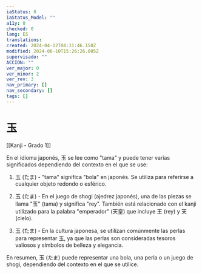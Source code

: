 ```yaml
---
iaStatus: 0
iaStatus_Model: ""
a11y: 0
checked: 0
lang: ES
translations: 
created: 2024-04-12T04:11:46.150Z
modified: 2024-06-10T15:26:26.005Z
supervisado: ""
ACCION: ""
ver_major: 0
ver_minor: 2
ver_rev: 3
nav_primary: []
nav_secondary: []
tags: []
---
```

# 玉

[[Kanji - Grado 1]]

En el idioma japonés, 玉 se lee como "tama" y puede tener varias significados dependiendo del contexto en el que se use:

1. 玉 (たま) - "tama" significa "bola" en japonés. Se utiliza para referirse a cualquier objeto redondo o esférico.

2. 玉 (たま) - En el juego de shogi (ajedrez japonés), una de las piezas se llama "玉" (tama) y significa "rey". También está relacionado con el kanji utilizado para la palabra "emperador" (天皇) que incluye 王 (rey) y 天 (cielo).

3. 玉 (たま) - En la cultura japonesa, se utilizan comúnmente las perlas para representar 玉, ya que las perlas son consideradas tesoros valiosos y símbolos de belleza y elegancia.

En resumen, 玉 (たま) puede representar una bola, una perla o un juego de shogi, dependiendo del contexto en el que se utilice.
